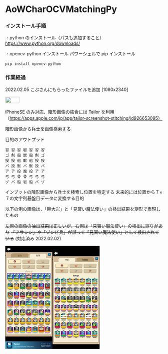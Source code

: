 # AoWCharOCVMatchingPy
### インストール手順
・python のインストール（パスも追加すること）
https://www.python.org/downloads/

・opencv-python インストール
パワーシェルで pip インストール
```
pip install opencv-python
```
### 作業経過
2022.02.05
こぶさんにもらったファイルを追加 [1080x2340]

<img src="https://raw.githubusercontent.com/mayatonton/AoWFomationJPG2Text/main/source_img/C.jpg" width=30% height=30% />



iPhoneSE のみ対応、陣形画像の結合には Tailor を利用（https://apps.apple.com/jp/app/tailor-screenshot-stitching/id926653095）


陣形画像から兵士を画像検索する

目的のアウトプット
```
習 習 習 岩 習 習 習
ゴ 剣 船 獣 船 剣 ゴ
投 投 船 獣 船 投 投
バ 投 獣 バ 獣 投 バ
ア ア 投 魔 投 ア ア
弓 弓 骨 骨 弓 弓 弓
ゾ パ 船 岩 船 パ ゾ
```


インプットの陣形画像から兵士を検索し位置を特定する
未来的には位置から７×７の文字列碁盤目データに変換する目的

以下の例の画像は、「巨大岩」と「見習い魔法使い」の検出結果を矩形で表現したもの

~~左側の画像の抽出結果は正しいが、右側は「見習い魔法使い」の検出に誤りがあり~~
~~「アサシン」や「ゾンビ兵」が誤って「見習い魔法使い」として検出されている~~
(対応済み 2022.02.02)

<img src="https://raw.githubusercontent.com/mayatonton/AoWCharOCVMatchingPy/main/out_a.jpg" width=30% height=30% /><img src="https://raw.githubusercontent.com/mayatonton/AoWCharOCVMatchingPy/main/out_b.jpg" width=30% height=30% />
